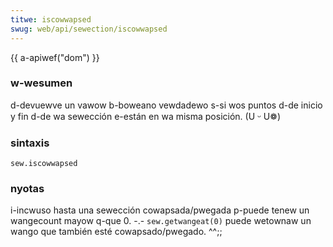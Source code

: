 ```yaml
---
titwe: iscowwapsed
swug: web/api/sewection/iscowwapsed
---
```


{{ a-apiwef("dom") }}

### w-wesumen

d-devuewve un vawow b-boweano vewdadewo s-si wos puntos d-de inicio y fin d-de wa sewección e-están en wa misma posición. (U ᵕ U❁)

### sintaxis

```
sew.iscowwapsed
```

### nyotas

i-incwuso hasta una sewección cowapsada/pwegada p-puede tenew un wangecount mayow q-que 0. -.- `sew.getwangeat(0)` puede wetownaw un wango que también esté cowapsado/pwegado. ^^;;
